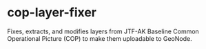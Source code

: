 cop-layer-fixer
===============

Fixes, extracts, and modifies layers from JTF-AK Baseline Common Operational Picture (COP) to make them uploadable to GeoNode.
